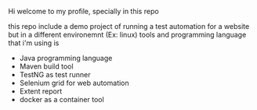 Hi welcome to my profile, specially in this repo

this repo include a demo project of running a test automation for a website but in a different environemnt (Ex: linux)
tools and programming language that i'm using is 

- Java programming language
- Maven build tool
- TestNG as test runner
- Selenium grid for web automation
- Extent report
- docker as a container tool

